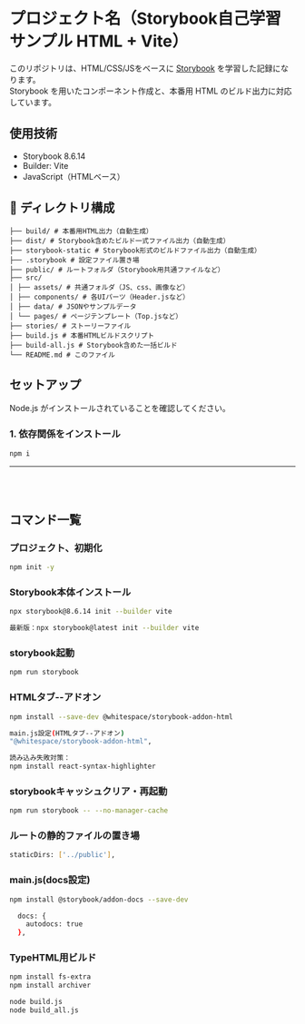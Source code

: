 # プロジェクト名（Storybook自己学習サンプル HTML + Vite）

このリポジトリは、HTML/CSS/JSをベースに [Storybook](https://storybook.js.org/) を学習した記録になります。  
Storybook を用いたコンポーネント作成と、本番用 HTML のビルド出力に対応しています。

## 使用技術

- Storybook 8.6.14
- Builder: Vite
- JavaScript（HTMLベース）


## 📁 ディレクトリ構成
```
├── build/ # 本番用HTML出力（自動生成）
├── dist/ # Storybook含めたビルド一式ファイル出力（自動生成）
├── storybook-static # Storybook形式のビルドファイル出力（自動生成）
├── .storybook # 設定ファイル置き場
├── public/ # ルートフォルダ（Storybook用共通ファイルなど）
├── src/
│ ├── assets/ # 共通フォルダ（JS、css、画像など）
│ ├── components/ # 各UIパーツ（Header.jsなど）
│ ├── data/ # JSONやサンプルデータ
│ └── pages/ # ページテンプレート（Top.jsなど）
├── stories/ # ストーリーファイル
├── build.js # 本番HTMLビルドスクリプト
├── build-all.js # Storybook含めた一括ビルド
└── README.md # このファイル
```

## セットアップ

Node.js がインストールされていることを確認してください。

### 1. 依存関係をインストール

```bash
npm i
```
  

--- 
<br><br>
## コマンド一覧
### プロジェクト、初期化
```bash
npm init -y
```
### Storybook本体インストール
```bash
npx storybook@8.6.14 init --builder vite

最新版：npx storybook@latest init --builder vite
```
### storybook起動
```bash
npm run storybook
```
### HTMLタブ--アドオン
```bash
npm install --save-dev @whitespace/storybook-addon-html

main.js設定(HTMLタブ--アドオン)
"@whitespace/storybook-addon-html",

読み込み失敗対策：
npm install react-syntax-highlighter
```
### storybookキャッシュクリア・再起動
```bash
npm run storybook -- --no-manager-cache
```
### ルートの静的ファイルの置き場
```bash
staticDirs: ['../public'], 
```
### main.js(docs設定)
```bash
npm install @storybook/addon-docs --save-dev

  docs: {
    autodocs: true
  },
```
### TypeHTML用ビルド
```bash
npm install fs-extra
npm install archiver

node build.js 
node build_all.js
```
